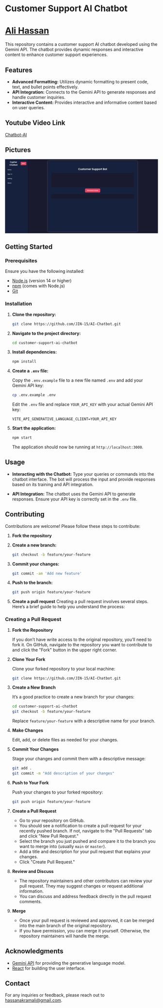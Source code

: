 # Customer Support AI Chatbot

# [Ali Hassan](https://www.linkedin.com/in/ali-hassan-08b306226)

This repository contains a customer support AI chatbot developed using the Gemini API. The chatbot provides dynamic responses and interactive content to enhance customer support experiences.

## Features

- **Advanced Formatting:** Utilizes dynamic formatting to present code, text, and bullet points effectively.
- **API Integration:** Connects to the Gemini API to generate responses and handle customer inquiries.
- **Interactive Content:** Provides interactive and informative content based on user queries.

## Youtube Video Link

  [Chatbot-AI](https://youtu.be/iHPXzUcrwE0)

## Pictures

  ![chatbot picture](assets/1.jpeg)

## Getting Started

### Prerequisites

Ensure you have the following installed:

- [Node.js](https://nodejs.org/) (version 14 or higher)
- [npm](https://www.npmjs.com/) (comes with Node.js)
- [Git](https://git-scm.com/)

### Installation

1. **Clone the repository:**

   ```bash
   git clone https://github.com/JIN-15/AI-Chatbot.git
   ```

2. **Navigate to the project directory:**

   ```bash
   cd customer-support-ai-chatbot
   ```

3. **Install dependencies:**

   ```bash
   npm install
   ```

4. **Create a `.env` file:**

   Copy the `.env.example` file to a new file named `.env` and add your Gemini API key:

   ```bash
   cp .env.example .env
   ```

   Edit the `.env` file and replace `YOUR_API_KEY` with your actual Gemini API key:

   ```env
   VITE_API_GENERATIVE_LANGUAGE_CLIENT=YOUR_API_KEY
   ```

5. **Start the application:**

   ```bash
   npm start
   ```

   The application should now be running at `http://localhost:3000`.

## Usage

- **Interacting with the Chatbot:** Type your queries or commands into the chatbot interface. The bot will process the input and provide responses based on its training and API integration.

- **API Integration:** The chatbot uses the Gemini API to generate responses. Ensure your API key is correctly set in the `.env` file.

## Contributing

Contributions are welcome! Please follow these steps to contribute:

1. **Fork the repository**

2. **Create a new branch:**

   ```bash
   git checkout -b feature/your-feature
   ```

3. **Commit your changes:**

   ```bash
   git commit -am 'Add new feature'
   ```

4. **Push to the branch:**

   ```bash
   git push origin feature/your-feature
   ```

5. **Create a pull request**
Creating a pull request involves several steps. Here’s a brief guide to help you understand the process:

### Creating a Pull Request

1. **Fork the Repository**

   If you don’t have write access to the original repository, you’ll need to fork it. On GitHub, navigate to the repository you want to contribute to and click the "Fork" button in the upper right corner.

2. **Clone Your Fork**

   Clone your forked repository to your local machine:

   ```bash
   git clone https://github.com/JIN-15/AI-Chatbot.git
   ```


3. **Create a New Branch**

   It’s a good practice to create a new branch for your changes:

   ```bash
   cd customer-support-ai-chatbot
   git checkout -b feature/your-feature
   ```

   Replace `feature/your-feature` with a descriptive name for your branch.

4. **Make Changes**

   Edit, add, or delete files as needed for your changes.

5. **Commit Your Changes**

   Stage your changes and commit them with a descriptive message:

   ```bash
   git add .
   git commit -m "Add description of your changes"
   ```

6. **Push to Your Fork**

   Push your changes to your forked repository:

   ```bash
   git push origin feature/your-feature
   ```

7. **Create a Pull Request**

   - Go to your repository on GitHub.
   - You should see a notification to create a pull request for your recently pushed branch. If not, navigate to the "Pull Requests" tab and click "New Pull Request."
   - Select the branch you just pushed and compare it to the branch you want to merge into (usually `main` or `master`).
   - Add a title and description for your pull request that explains your changes.
   - Click "Create Pull Request."

8. **Review and Discuss**

   - The repository maintainers and other contributors can review your pull request. They may suggest changes or request additional information.
   - You can discuss and address feedback directly in the pull request comments.

9. **Merge**

   - Once your pull request is reviewed and approved, it can be merged into the main branch of the original repository.
   - If you have permission, you can merge it yourself. Otherwise, the repository maintainers will handle the merge.

## Acknowledgments

- [Gemini API](https://generativelanguage.google/) for providing the generative language model.
- [React](https://reactjs.org/) for building the user interface.

## Contact

For any inquiries or feedback, please reach out to [hassanakramali@gmail.com](hassanakramali@gmail.com).
